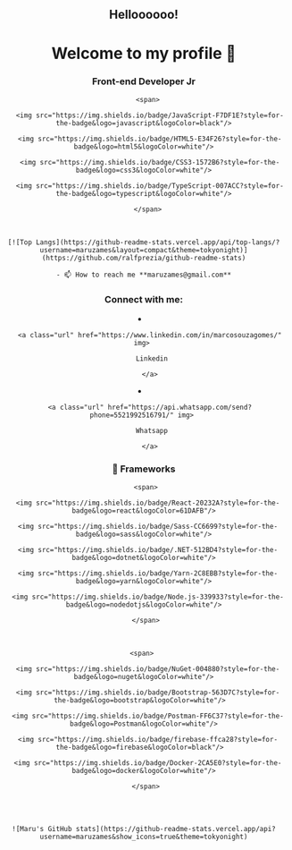 <h2 align="center">Helloooooo!</h2>

<h1 align="center">Welcome to my profile 👋</h1>
    
<h3 align="center">Front-end Developer Jr</h3>
   
<div align="center">
    
      <span>
    
       <img src="https://img.shields.io/badge/JavaScript-F7DF1E?style=for-the-badge&logo=javascript&logoColor=black"/>
    
       <img src="https://img.shields.io/badge/HTML5-E34F26?style=for-the-badge&logo=html5&logoColor=white"/>
    
       <img src="https://img.shields.io/badge/CSS3-1572B6?style=for-the-badge&logo=css3&logoColor=white"/>
    
       <img src="https://img.shields.io/badge/TypeScript-007ACC?style=for-the-badge&logo=typescript&logoColor=white"/>
    
      </span>
    
</div>
    
</br>
    
<div align="center">
    
    [![Top Langs](https://github-readme-stats.vercel.app/api/top-langs/?username=maruzames&layout=compact&theme=tokyonight)](https://github.com/ralfprezia/github-readme-stats)
    
</div> 
    
<div align="center">
    
    - 📫 How to reach me **maruzames@gmail.com**
    
</div>
    
<h3 align="center">Connect with me:</h3>
    
<p align="left">
    
<li align="center">
    
       <a class="url" href="https://www.linkedin.com/in/marcosouzagomes/" img> 
    
        Linkedin
    
       </a>
    
</li>
    
<li align="center">
    
       <a class="url" href="https://api.whatsapp.com/send?phone=5521992516791/" img> 
    
        Whatsapp
    
       </a>
    
</li>
    
<h3 align="center"> 🚀 Frameworks </h3>
    
<div align="center">
    
     <span>
    
      <img src="https://img.shields.io/badge/React-20232A?style=for-the-badge&logo=react&logoColor=61DAFB"/>
    
      <img src="https://img.shields.io/badge/Sass-CC6699?style=for-the-badge&logo=sass&logoColor=white"/>
    
      <img src="https://img.shields.io/badge/.NET-512BD4?style=for-the-badge&logo=dotnet&logoColor=white"/>
    
      <img src="https://img.shields.io/badge/Yarn-2C8EBB?style=for-the-badge&logo=yarn&logoColor=white"/>
    
      <img src="https://img.shields.io/badge/Node.js-339933?style=for-the-badge&logo=nodedotjs&logoColor=white"/>
    
     </span>
    
 </div>
 
 </br>
 
 <div align="center">
    
     <span>  
    
      <img src="https://img.shields.io/badge/NuGet-004880?style=for-the-badge&logo=nuget&logoColor=white"/>
    
      <img src="https://img.shields.io/badge/Bootstrap-563D7C?style=for-the-badge&logo=bootstrap&logoColor=white"/>  
    
      <img src="https://img.shields.io/badge/Postman-FF6C37?style=for-the-badge&logo=Postman&logoColor=white"/>
    
      <img src="https://img.shields.io/badge/firebase-ffca28?style=for-the-badge&logo=firebase&logoColor=black"/>  
    
      <img src="https://img.shields.io/badge/Docker-2CA5E0?style=for-the-badge&logo=docker&logoColor=white"/>
    
     </span>
    
</div>
    
</br>
    
</br>
    
<div align="center">
    
    ![Maru's GitHub stats](https://github-readme-stats.vercel.app/api?username=maruzames&show_icons=true&theme=tokyonight)
    
</div>
